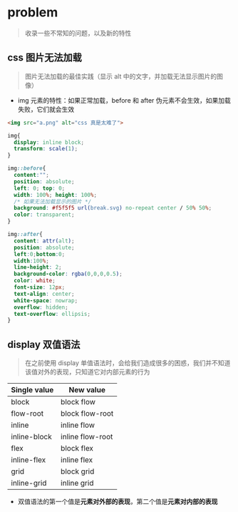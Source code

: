 # problem

> 收录一些不常知的问题，以及新的特性

## css 图片无法加载

>图片无法加载的最佳实践（显示 alt 中的文字，并加载无法显示图片的图像）

* img 元素的特性：如果正常加载，before 和 after 伪元素不会生效，如果加载失败，它们就会生效

```html
<img src="a.png" alt="css 真是太难了">
```

```css
img{
  display: inline block;
  transform: scale(1);
}

img::before{
  content:"";
  position: absolute;
  left: 0; top: 0;
  width: 100%; height: 100%;
  /* 如果无法加载显示的图片 */
  background: #f5f5f5 url(break.svg) no-repeat center / 50% 50%;
  color: transparent;
}

img::after{
  content: attr(alt);
  position: absolute;
  left:0;bottom:0;
  width:100%;
  line-height: 2;
  background-color: rgba(0,0,0,0.5);
  color: white;
  font-size: 12px;
  text-align: center;
  white-space: nowrap;
  overflow: hidden;
  text-overflow: ellipsis;
}
```

## display 双值语法

> 在之前使用 display 单值语法时，会给我们造成很多的困惑，我们并不知道该值对外的表现，只知道它对内部元素的行为

| Single value | New value        |
| ------------ | ---------------- |
| block        | block flow       |
| flow-root    | block flow-root  |
| inline       | inline flow      |
| inline-block | inline flow-root |
| flex         | block flex       |
| inline-flex  | inline flex      |
| grid         | block grid       |
| inline-grid  | inline grid      |

* 双值语法的第一个值是**元素对外部的表现**，第二个值是**元素对内部的表现**
